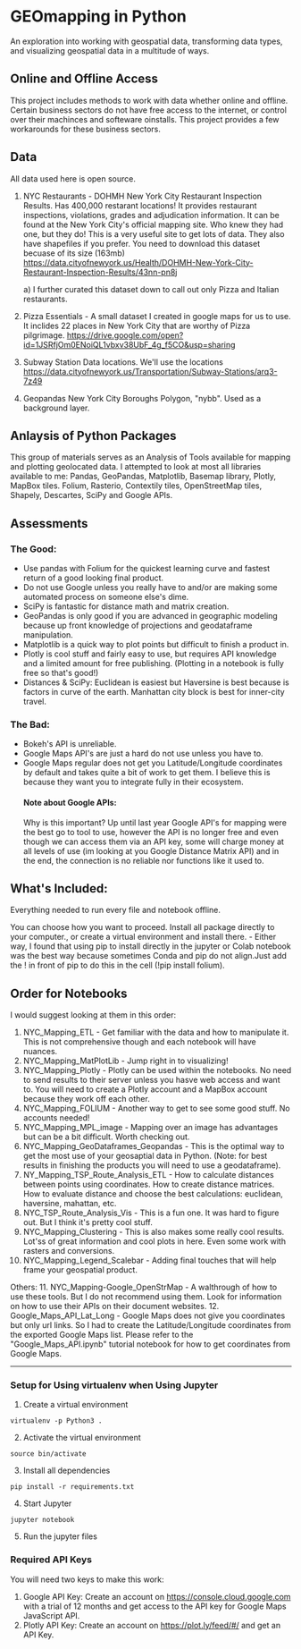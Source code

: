 # GEOmapping in Python
An exploration into working with geospatial data, transforming data types, and visualizing geospatial data in a multitude of ways.  

## Online and Offline Access
This project includes methods to work with data whether online and offline. Certain business sectors do not have free access to the internet, or control over their machinces and softeware oinstalls. This project provides a few workarounds for these business sectors.

## Data
All data used here is open source.  
	
1. NYC Restaurants - DOHMH New York City Restaurant Inspection Results. Has 400,000 restarant locations!  It provides restaurant inspections, violations, grades and adjudication information. It can be found at the New York City's official mapping site. Who knew they had one, but they do! This is a very useful site to get lots of data. They also have shapefiles if you prefer. You need to download this dataset becuase of its size (163mb)
	https://data.cityofnewyork.us/Health/DOHMH-New-York-City-Restaurant-Inspection-Results/43nn-pn8j

	a)  I further curated this dataset down to call out only Pizza and Italian restaurants.
		
2. Pizza Essentials - A small dataset I created in google maps for us to use. It inclides 22 places in  New York City that are worthy of Pizza pilgrimage.  https://drive.google.com/open?id=1JSRfjOm0ENoiQL1vbxv38UbF_4g_f5CO&usp=sharing

3. Subway Station Data locations. We'll use the locations
	https://data.cityofnewyork.us/Transportation/Subway-Stations/arq3-7z49

4. Geopandas New York City Boroughs Polygon, "nybb". Used as a background layer.

## Anlaysis of Python Packages
This group of materials serves as an Analysis of Tools available for mapping and plotting geolocated data.  I attempted to look at most all libraries available to me: Pandas, GeoPandas, Matplotlib, Basemap library, Plotly, MapBox tiles. Folium, Rasterio, Contextily tiles, OpenStreetMap tiles, Shapely, Descartes, SciPy and Google APIs.  

## Assessments
### The Good:
*  Use pandas with Folium for the quickest learning curve and fastest return of a good looking final product.
*  Do not use Google unless you really have to and/or are making some automated process on someone else's dime.
*  SciPy is fantastic for distance math and matrix creation.
*  GeoPandas is only good if you are advanced in geographic modeling because up front knowledge of projections and geodataframe manipulation.
*  Matplotlib is a quick way to plot points but difficult to finish a product in.
*  Plotly is cool stuff and fairly easy to use, but requires API knowledge and a limited amount for free publishing. (Plotting in a notebook is fully free so that's good!)
*  Distances & SciPy:  Euclidean is easiest but Haversine is best because is factors in curve of the earth. Manhattan city block is best for inner-city travel.

### The Bad:
*  Bokeh's API is unreliable.
*  Google Maps API's are just a hard do not use unless you have to.
*  Google Maps regular does not get you Latitude/Longitude coordinates by default and takes quite a bit of work to get them. I believe this is because they want you to integrate fully in their ecosystem.
	#### Note about Google APIs:
	Why is this important?  Up until last year Google API's for mapping were the best go to tool to use, however the API is no longer free and even though we can access them via an API key, some will charge money at all levels of use (im looking at you Google Distance Matrix API)  and in the end, the connection is no reliable nor functions like it used to.


## What's Included:  
Everything needed to run every file and notebook offline. 

You can choose how you want to proceed.  Install all package directly to your computer., or create a virtual environment and install there.
	- Either way, I found that using pip to install directly in the jupyter or Colab notebook was the best way because sometimes Conda and pip do not align.Just add the ! in front of pip to do this in the cell (!pip install folium).

## Order for Notebooks
I would suggest looking at them in this order:

1. NYC_Mapping_ETL - Get familiar with the data and how to manipulate it. This is not comprehensive though and each notebook will have nuances. 
2. NYC_Mapping_MatPlotLib -  Jump right in to visualizing!   
3. NYC_Mapping_Plotly - Plotly can be used within the notebooks. No need to send results to their server unless you hasve web access and want to. You will need to create a Plotly account and a MapBox account because they work off each other.  
4. NYC_Mapping_FOLIUM - Another way to get to see some good stuff. No accounts needed!
5. NYC_Mapping_MPL_image  - Mapping over an image has advantages but can be a bit difficult.  Worth checking out.  
6. NYC_Mapping_GeoDataframes_Geopandas -  This is the optimal way to get the most use of your geosaptial data in Python.  (Note: for best results in finishing the products you will need to use a geodataframe).
7. NY_Mapping_TSP_Route_Analysis_ETL - How to calculate distances between points using coordinates. How to create distance matrices. How to evaluate distance and choose the best calculations: euclidean, haversine, mahattan, etc.
8. NYC_TSP_Route_Analysis_Vis - This is a fun one.  It was hard to figure out. But I think it's pretty cool stuff.
9. NYC_Mapping_Clustering - This is also makes some really cool results.  Lot'ss of great information and cool plots in here.  Even some work with rasters and conversions.
10. NYC_Mapping_Legend_Scalebar - Adding final touches that will help frame your geospatial product.
	
Others:
11. NYC_Mapping-Google_OpenStrMap - A walthrough of how to use these tools. But I do not recommend using them. Look for information on how to use their APIs on their document websites.
12. Google_Maps_API_Lat_Long - Google Maps does not give you coordinates but only url links. So I had to create the Latitude/Longitude coordinates from the exported Google Maps list. Please refer to the "Google_Maps_API.ipynb" tutorial notebook for how to get coordinates from Google Maps.

_______________________________________________

### Setup for Using virtualenv when Using Jupyter

1. Create a virtual environment
```
virtualenv -p Python3 .
```
2. Activate the virtual environment
```
source bin/activate
```
3. Install all dependencies
```
pip install -r requirements.txt
```
4. Start Jupyter
```
jupyter notebook
```
5. Run the jupyter files

### Required API Keys
You will need two keys to make this work:
1. Google API Key: Create an account on https://console.cloud.google.com with a trial of 12 months and get access to the API key for Google Maps JavaScript API.
2. Plotly API Key: Create an account on https://plot.ly/feed/#/ and get an API Key.
